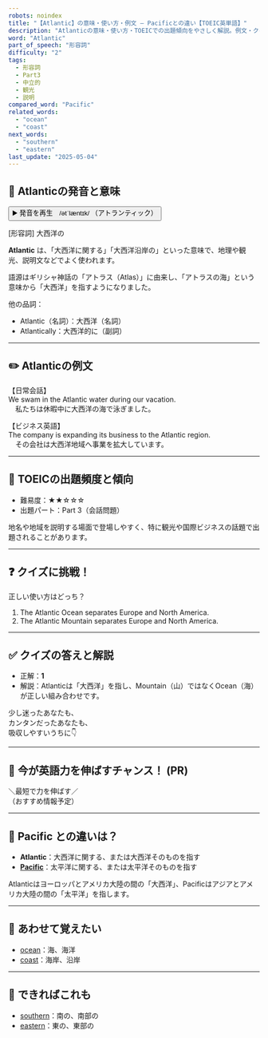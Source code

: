 ```yaml
---
robots: noindex
title: "【Atlantic】の意味・使い方・例文 ― Pacificとの違い【TOEIC英単語】"
description: "Atlanticの意味・使い方・TOEICでの出題傾向をやさしく解説。例文・クイズ付きでPacificとの違いもわかりやすく学べます。"
word: "Atlantic"
part_of_speech: "形容詞"
difficulty: "2"
tags:
  - 形容詞
  - Part3
  - 中立的
  - 観光
  - 説明
compared_word: "Pacific"
related_words:
  - "ocean"
  - "coast"
next_words:
  - "southern"
  - "eastern"
last_update: "2025-05-04"
---
```


## 🔰 Atlanticの発音と意味

<button class="play-audio" onclick="playTTS('Atlantic')">
  <span class="play-audio-main">
    ▶️ 発音を再生　/ətˈlæntɪk/
  </span>
  <span class="play-audio-sub">
    （アトランティック）
  </span>
</button>

[形容詞] 大西洋の

**Atlantic** は、「大西洋に関する」「大西洋沿岸の」といった意味で、地理や観光、説明文などでよく使われます。

語源はギリシャ神話の「アトラス（Atlas）」に由来し、「アトラスの海」という意味から「大西洋」を指すようになりました。

他の品詞：  
- Atlantic（名詞）：大西洋（名詞）
- Atlantically：大西洋的に（副詞）

---

## ✏️ Atlanticの例文

【日常会話】  
We swam in the Atlantic water during our vacation.  
　私たちは休暇中に大西洋の海で泳ぎました。

【ビジネス英語】  
The company is expanding its business to the Atlantic region.  
　その会社は大西洋地域へ事業を拡大しています。

---

## 🎯 TOEICの出題頻度と傾向

- 難易度：★★☆☆☆
- 出題パート：Part 3（会話問題）

地名や地域を説明する場面で登場しやすく、特に観光や国際ビジネスの話題で出題されることがあります。

---

## ❓ クイズに挑戦！

正しい使い方はどっち？

1. The Atlantic Ocean separates Europe and North America.  
2. The Atlantic Mountain separates Europe and North America.

---

## ✅ クイズの答えと解説

- 正解：**1**
- 解説：Atlanticは「大西洋」を指し、Mountain（山）ではなくOcean（海）が正しい組み合わせです。

少し迷ったあなたも、  
カンタンだったあなたも、  
吸収しやすいうちに👇️

---

## 🚀 今が英語力を伸ばすチャンス！ (PR)

<div class="info-center">
＼最短で力を伸ばす／<br>  
（おすすめ情報予定）
</div>

---

## 🤔  Pacific との違いは？

- **Atlantic**：大西洋に関する、または大西洋そのものを指す
- **[Pacific](/Pacific)**：太平洋に関する、または太平洋そのものを指す

Atlanticはヨーロッパとアメリカ大陸の間の「大西洋」、Pacificはアジアとアメリカ大陸の間の「太平洋」を指します。

---

## 🧩 あわせて覚えたい

- [ocean](/word/ocean/)：海、海洋
- [coast](/word/coast/)：海岸、沿岸

---

## 📖 できればこれも

- [southern](/word/southern/)：南の、南部の
- [eastern](/word/eastern/)：東の、東部の

<!-- cvid: aid41_bid01 -->
